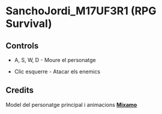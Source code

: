 # SanchoJordi_M17UF3R1 (RPG Survival)

## **Controls**

- A, S, W, D - Moure el personatge

- Clic esquerre - Atacar els enemics

## **Credits**
Model del personatge principal i animacions [**Mixamo**](www.mixamo.com)
